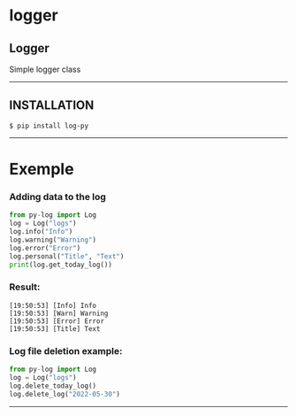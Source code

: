 # logger
## Logger
Simple logger class

____
## INSTALLATION
```$ pip install log-py```
____
# Exemple

### Adding data to the log
```python
from py-log import Log
log = Log("logs")
log.info("Info")
log.warning("Warning")
log.error("Error")
log.personal("Title", "Text")
print(log.get_today_log()) 
```
### Result:
```config
[19:50:53] [Info] Info
[19:50:53] [Warn] Warning
[19:50:53] [Error] Error
[19:50:53] [Title] Text
```
### Log file deletion example:
```python
from py-log import Log
log = Log("logs")
log.delete_today_log()
log.delete_log("2022-05-30")
```
____
